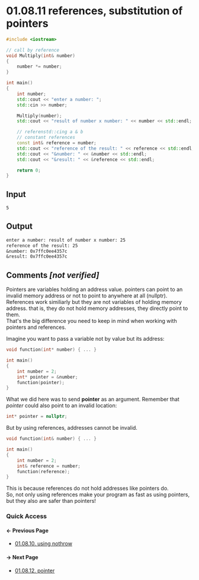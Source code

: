 # 01.08.11 references, substitution of pointers

```cxx
#include <iostream>

// call by reference
void Multiply(int& number)
{
    number *= number;
}

int main()
{
    int number;
    std::cout << "enter a number: ";
    std::cin >> number;

    Multiply(number);
    std::cout << "result of number x number: " << number << std::endl;

    // referenstd::cing a & b
    // constant references
    const int& reference = number;
    std::cout << "reference of the result: " << reference << std::endl;
    std::cout << "&number: " << &number << std::endl;
    std::cout << "&result: " << &reference << std::endl;

    return 0;
}

```

## Input

```txt
5
```

## Output

```txt
enter a number: result of number x number: 25
reference of the result: 25
&number: 0x7ffc0ee4357c
&result: 0x7ffc0ee4357c
```

## Comments *[not verified]*

Pointers are variables holding an address value. pointers can point to an invalid memory address or not to point to anywhere at all (nullptr).  
References work similiarly but they are not variables of holding memory address. that is, they do not hold memory addresses, they directly point to them.  
That's the big difference you need to keep in mind when working with pointers and references.

Imagine you want to pass a variable not by value but its address:

```cxx
void function(int* number) { ... }

int main()
{
    int number = 2;
    int* pointer = &number;
    function(pointer);
}
```

What we did here was to send **pointer** as an argument. Remember that *pointer* could also point to an invalid location:

```cxx
int* pointer = nullptr;
```

But by using references, addresses cannot be invalid.

```cxx
void function(int& number) { ... }

int main()
{
    int number = 2;
    int& reference = number;
    function(reference);
}
```

This is because references do not hold addresses like pointers do.  
So, not only using references make your program as fast as using pointers, but they also are safer than pointers!

### Quick Access

<div class="previous_page pagination">

#### &#8592; Previous Page

* [01.08.10. using nothrow](./../../01.the_basics/08.pointers&references/10.nothrow.md)

</div>
<div class="next_page pagination">

#### &#8594; Next Page

* [01.08.12. pointer](./../../01.the_basics/08.pointers&references/12.pointer.md)

</div>
